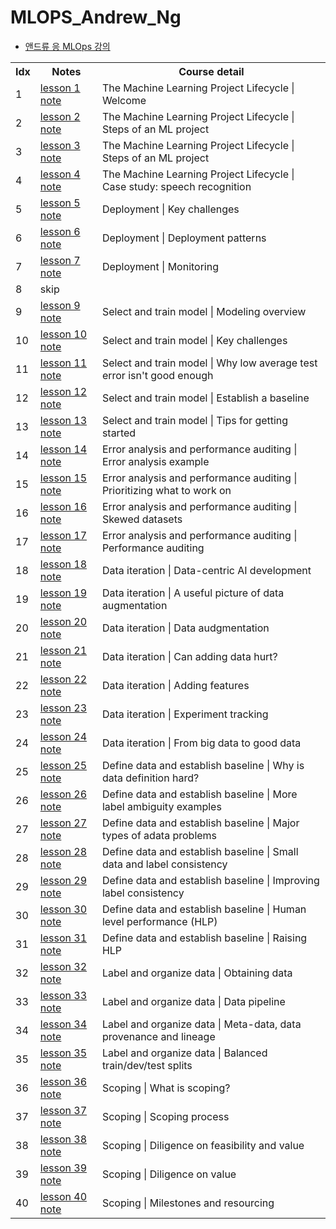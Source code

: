# MLOPS_Andrew_Ng

* [앤드류 응 MLOps 강의](https://youtube.com/playlist?list=PLSpnHWTONcJ0CuoitGKXXj7ytOxOTyqvY)

<table style="border: 2px;">
  <tr>
    <th> Idx </th>
    <th> Notes </th>
    <th> Course detail </th>
  </tr>
  <tr>
    <td > 1 </td>
    <td > <a href="https://github.com/YuriXStuart/MLOPS_Andrew_Ng/blob/main/notes/lesson1/note.md"> lesson 1 note </a> </td>
    <td> The Machine Learning Project Lifecycle | Welcome </td>
  </tr>
  <tr>
    <td> 2 </td>
    <td> <a href="https://github.com/YuriXStuart/MLOPS_Andrew_Ng/blob/main/notes/lesson2/note.md"> lesson 2 note </a> </td>
    <td> The Machine Learning Project Lifecycle | Steps of an ML project </td>
  </tr>
  <tr>
    <td> 3 </td>
    <td> <a href="https://github.com/YuriXStuart/MLOPS_Andrew_Ng/blob/main/notes/lesson3/note.md"> lesson 3 note </a> </td>
    <td> The Machine Learning Project Lifecycle | Steps of an ML project </td>
  </tr>
  <tr>
    <td> 4 </td>
    <td> <a href="https://github.com/YuriXStuart/MLOPS_Andrew_Ng/blob/main/notes/lesson4/note.md"> lesson 4 note </a> </td>
    <td> The Machine Learning Project Lifecycle | Case study: speech recognition </td>
  </tr>
  <tr>
    <td> 5 </td>
    <td> <a href="https://github.com/YuriXStuart/MLOPS_Andrew_Ng/blob/main/notes/lesson5/note.md"> lesson 5 note </a> </td>
    <td> Deployment | Key challenges </td>
  </tr>
  <tr>
    <td> 6 </td>
      <td> <a href="https://github.com/YuriXStuart/MLOPS_Andrew_Ng/blob/main/notes/lesson6/note.md"> lesson 6 note </a> </td>
    <td> Deployment | Deployment patterns </td>
  </tr>
  <tr>
    <td> 7 </td>
    <td> <a href="https://github.com/YuriXStuart/MLOPS_Andrew_Ng/blob/main/notes/lesson7/note.md"> lesson 7 note </a> </td>
    <td> Deployment | Monitoring </td>
  </tr>
  <tr>
    <td> 8 </td>
    <td> skip </td>
    <td>  </td>
  </tr>
  <tr>
    <td> 9 </td>
    <td> <a href="https://github.com/YuriXStuart/MLOPS_Andrew_Ng/blob/main/notes/lesson9/note.md"> lesson 9 note </a> </td>
    <td> Select and train model | Modeling overview </td>
  </tr>
  <tr>
    <td> 10 </td>
    <td> <a href="https://github.com/YuriXStuart/MLOPS_Andrew_Ng/blob/main/notes/lesson10/note.md"> lesson 10 note </a> </td>
    <td> Select and train model | Key challenges </td>
  </tr>
  <tr>
    <td> 11 </td>
    <td> <a href="https://github.com/YuriXStuart/MLOPS_Andrew_Ng/blob/main/notes/lesson11/note.md"> lesson 11 note </a> </td>
    <td> Select and train model | Why low average test error isn't good enough </td>
  </tr>
  <tr>
    <td> 12 </td>
    <td> <a href="https://github.com/YuriXStuart/MLOPS_Andrew_Ng/blob/main/notes/lesson12/note.md"> lesson 12 note </a> </td>
    <td> Select and train model | Establish a baseline </td>
  </tr>
  <tr>
    <td> 13 </td>
    <td> <a href="https://github.com/YuriXStuart/MLOPS_Andrew_Ng/blob/main/notes/lesson13/note.md"> lesson 13 note </a> </td>
    <td> Select and train model | Tips for getting started </td>
  </tr>
  <tr>
  <td> 14 </td>
  <td> <a href="https://github.com/YuriXStuart/MLOPS_Andrew_Ng/blob/main/notes/lesson14/note.md"> lesson 14 note </a> </td>
  <td> Error analysis and performance auditing | Error analysis example </td>
  </tr>
  <tr>
  <td> 15 </td>
  <td> <a href="https://github.com/YuriXStuart/MLOPS_Andrew_Ng/blob/main/notes/lesson15/note.md"> lesson 15 note </a> </td>
  <td> Error analysis and performance auditing | Prioritizing what to work on </td>
  </tr>
  <tr>
  <td> 16 </td>
  <td> <a href="https://github.com/YuriXStuart/MLOPS_Andrew_Ng/blob/main/notes/lesson16/note.md"> lesson 16 note </a></td>
  <td> Error analysis and performance auditing | Skewed datasets </td>
  </tr>

  <tr>
  <td> 17 </td>
  <td> <a href="https://github.com/YuriXStuart/MLOPS_Andrew_Ng/blob/main/notes/lesson17/note.md"> lesson 17 note </a> </td>
  <td> Error analysis and performance auditing | Performance auditing </td>
  </tr>

  <tr>
  <td> 18 </td>
  <td> <a href="https://github.com/YuriXStuart/MLOPS_Andrew_Ng/blob/main/notes/lesson18/note.md"> lesson 18 note </a> </td>
  <td> Data iteration | Data-centric AI development </td>
  </tr>

  <tr>
  <td> 19 </td>
  <td> <a href="https://github.com/YuriXStuart/MLOPS_Andrew_Ng/blob/main/notes/lesson19/note.md"> lesson 19 note </a> </td>
  <td> Data iteration | A useful picture of data augmentation </td>
  </tr>

  <tr>
  <td> 20 </td>
  <td> <a href="https://github.com/YuriXStuart/MLOPS_Andrew_Ng/blob/main/notes/lesson20/note.md"> lesson 20 note </a> </td>
  <td> Data iteration | Data audgmentation </td>
  </tr>

  <tr>
  <td> 21 </td>
<td> <a href="https://github.com/YuriXStuart/MLOPS_Andrew_Ng/blob/main/notes/lesson21/note.md"> lesson 21 note </a> </td>
  <td> Data iteration | Can adding data hurt? </td>
  </tr>

  <tr>
  <td> 22 </td>
  <td> <a href="https://github.com/YuriXStuart/MLOPS_Andrew_Ng/blob/main/notes/lesson22/note.md"> lesson 22 note </a> </td>
  <td> Data iteration | Adding features </td>
  </tr>

  <tr>
  <td> 23 </td>
  <td> <a href="https://github.com/YuriXStuart/MLOPS_Andrew_Ng/blob/main/notes/lesson23/note.md"> lesson 23 note </a> </td>
  <td> Data iteration | Experiment tracking </td>
  </tr>

  <tr>
  <td> 24 </td>
  <td> <a href="https://github.com/YuriXStuart/MLOPS_Andrew_Ng/blob/main/notes/lesson24/note.md"> lesson 24 note </a>  </td>
  <td> Data iteration | From big data to good data </td>
  </tr>

  <tr>
  <td> 25 </td>
  <td> <a href="https://github.com/YuriXStuart/MLOPS_Andrew_Ng/blob/main/notes/lesson25/note.md"> lesson 25 note </a> </td>
  <td> Define data and establish baseline | Why is data definition hard? </td>
  </tr>

  <tr>
  <td> 26 </td>
  <td> <a href="https://github.com/YuriXStuart/MLOPS_Andrew_Ng/blob/main/notes/lesson26/note.md"> lesson 26 note </a>  </td>
  <td> Define data and establish baseline | More label ambiguity examples </td>
  </tr>

  <tr>
  <td> 27 </td>
  <td> <a href="https://github.com/YuriXStuart/MLOPS_Andrew_Ng/blob/main/notes/lesson27/note.md"> lesson 27 note </a> </td>
  <td> Define data and establish baseline | Major types of adata problems </td>
  </tr>

  <tr>
  <td> 28 </td>
  <td> <a href="https://github.com/YuriXStuart/MLOPS_Andrew_Ng/blob/main/notes/lesson28/note.md"> lesson 28 note </a>  </td>
  <td> Define data and establish baseline | Small data and label consistency </td>
  </tr>

  <tr>
  <td> 29 </td>
  <td> <a href="https://github.com/YuriXStuart/MLOPS_Andrew_Ng/blob/main/notes/lesson29/note.md"> lesson 29 note </a> </td>
  <td> Define data and establish baseline | Improving label consistency </td>
  </tr>

  <tr>
  <td> 30 </td>
  <td> <a href="https://github.com/YuriXStuart/MLOPS_Andrew_Ng/blob/main/notes/lesson30/note.md"> lesson 30 note </a>  </td>
  <td> Define data and establish baseline | Human level performance (HLP) </td>
  </tr>

  <tr>
  <td> 31 </td>
  <td> <a href="https://github.com/YuriXStuart/MLOPS_Andrew_Ng/blob/main/notes/lesson31/note.md"> lesson 31 note </a>  </td>
  <td> Define data and establish baseline | Raising HLP </td>
  </tr>

  <tr>
  <td> 32 </td>
  <td> <a href="https://github.com/YuriXStuart/MLOPS_Andrew_Ng/blob/main/notes/lesson32/note.md"> lesson 32 note </a>  </td>
  <td> Label and organize data | Obtaining data </td>
  </tr>

  <tr>
  <td> 33 </td>
  <td> <a href="https://github.com/YuriXStuart/MLOPS_Andrew_Ng/blob/main/notes/lesson33/note.md"> lesson 33 note </a>  </td>
  <td> Label and organize data | Data pipeline </td>
  </tr>

  <tr>
  <td> 34 </td>
  <td> <a href="https://github.com/YuriXStuart/MLOPS_Andrew_Ng/blob/main/notes/lesson34/note.md"> lesson 34 note </a>  </td>
  <td> Label and organize data | Meta-data, data provenance and lineage </td>
  </tr>

  <tr>
  <td> 35 </td>
  <td> <a href="https://github.com/YuriXStuart/MLOPS_Andrew_Ng/blob/main/notes/lesson35/note.md"> lesson 35 note </a>  </td>
  <td> Label and organize data | Balanced train/dev/test splits </td>
  </tr>

  <tr>
  <td> 36 </td>
  <td> <a href="https://github.com/YuriXStuart/MLOPS_Andrew_Ng/blob/main/notes/lesson36/note.md"> lesson 36 note </a>  </td>
  <td> Scoping | What is scoping? </td>
  </tr>

  <tr>
  <td> 37 </td>
  <td> <a href="https://github.com/YuriXStuart/MLOPS_Andrew_Ng/blob/main/notes/lesson37/note.md"> lesson 37 note </a>  </td>
  <td> Scoping | Scoping process </td>
  </tr>

  <tr>
  <td> 38 </td>
  <td> <a href="https://github.com/YuriXStuart/MLOPS_Andrew_Ng/blob/main/notes/lesson38/note.md"> lesson 38 note </a>  </td>
  <td> Scoping | Diligence on feasibility and value </td>
  </tr>


  <tr>
  <td> 39 </td>
  <td> <a href="https://github.com/YuriXStuart/MLOPS_Andrew_Ng/blob/main/notes/lesson39/note.md"> lesson 39 note </a>  </td>
  <td> Scoping | Diligence on value </td>
  </tr>


  <tr>
  <td> 40 </td>
  <td> <a href="https://github.com/YuriXStuart/MLOPS_Andrew_Ng/blob/main/notes/lesson40/note.md"> lesson 40 note </a>  </td>
  <td> Scoping | Milestones and resourcing </td>
  </tr>

</table>
